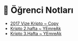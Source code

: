 # 📕 Öğrenci Notları

<!--Index-->

- [2017 Vize Kripto ~ Copy](./2017%20Vize%20Kripto%20~%20Copy.pdf)
- [Kripto 2.hafta ~ YEmreAk](./Kripto%202.hafta%20~%20YEmreAk.pdf)
- [Kripto 3.Hafta ~ YEmreAk](./Kripto%203.Hafta%20~%20YEmreAk.pdf)

<!--Index-->
